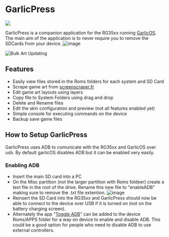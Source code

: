 # GarlicPress
[![](https://dcbadge.vercel.app/api/server/MsSxZcDTGk)](https://discord.gg/MsSxZcDTGk)

GarlicPress is a companion application for the RG35xx running [GarlicOS](https://www.patreon.com/posts/garlicos-for-76561333). The main aim of the application is to never require you to remove the SDCards from your device.
![image](https://github.com/prosthetichead/GarlicPress/assets/1934681/ffbb4831-1ea3-422a-abed-daaa2c980bf0)

![Bulk Art Updating](https://github.com/prosthetichead/GarlicPress/assets/1934681/00c546b7-679e-4ce4-a974-154dd761e12b)

## Features
* Easily view files stored in the Roms folders for each system and SD Card
* Scrape game art from [screenscraper.fr](https://screenscraper.fr)
* Edit game art layouts using layers
* Copy file to System Folders using drag and drop
* Delete and Rename files
* Edit the skin configuration and preview (not all features enabled yet)
* Simple console for executing commands on the device
* Backup save game files

## How to Setup GarlicPress 
GarlicPress uses ADB to comunicate with the RG35xx and GarlicOS over usb. By default garlicOS disables ADB but it can be enabled very easily.
### Enabling ADB
* Insert the main SD card into a PC
* On the Misc partition (not the larger partition with Roms foldeer) create a text file in the root of the drive. Rename this new file to "enableADB" making sure to remove the .txt file extention.
![image](https://github.com/prosthetichead/GarlicPress/assets/1934681/1660fb56-bc68-4bbd-85cf-1bd56529c855)
* Reinsert the SD Card into the RG35xx and GarlicPress should now be able to connect to the device over USB if it is turned on (not on the battery charging screen).
* Alternately the app "[Toggle ADB](https://www.rg35xx.com/en/apps/mods-for-garlicos/)" can be added to the device Roms/APPS folder for a way on device to enable and disable ADB. This could be a good option for people who need to disable ADB to use external controllers.   
  
